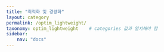 ```yaml
---
title: "최적화 및 경량화"
layout: category
permalink: /optim_lightweight/
taxonomy: optim_lightweight    # categories 값과 일치해야 함
sidebar:
    nav: "docs"
---
```

